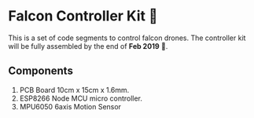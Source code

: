 # Falcon Controller Kit :metal:
This is a set of code segments to control falcon drones. The controller kit will be fully assembled by the end of **Feb 2019** :tada:.


## Components

1. PCB Board 10cm x 15cm x 1.6mm.
2. ESP8266 Node MCU micro controller.
3. MPU6050 6axis Motion Sensor
